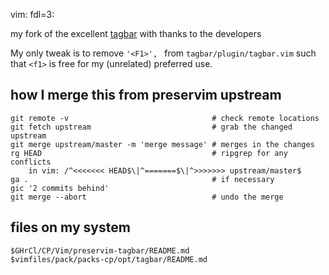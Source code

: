 vim: fdl=3:

my fork of the excellent [tagbar](https://github.com/preservim/tagbar) with thanks to the developers

My only tweak is to remove `'<F1>', ` from `tagbar/plugin/tagbar.vim` such that `<f1>` is free for my (unrelated) preferred use.

## how I merge this from preservim upstream

    git remote -v                                # check remote locations
    git fetch upstream                           # grab the changed upstream
    git merge upstream/master -m 'merge message' # merges in the changes
    rg HEAD                                      # ripgrep for any conflicts
        in vim: /^<<<<<<< HEAD$\|^=======$\|^>>>>>>> upstream/master$
    ga .                                         # if necessary
    gic '2 commits behind'
    git merge --abort                            # undo the merge

## files on my system
    $GHrCl/CP/Vim/preservim-tagbar/README.md
    $vimfiles/pack/packs-cp/opt/tagbar/README.md

